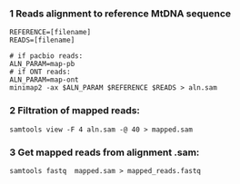 ### 1 Reads alignment to reference MtDNA sequence
```
REFERENCE=[filename]
READS=[filename]

# if pacbio reads:
ALN_PARAM=map-pb
# if ONT reads:
ALN_PARAM=map-ont
minimap2 -ax $ALN_PARAM $REFERENCE $READS > aln.sam
```

### 2 Filtration of mapped reads:
```
samtools view -F 4 aln.sam -@ 40 > mapped.sam
```

### 3 Get mapped reads from alignment .sam:
```
samtools fastq  mapped.sam > mapped_reads.fastq
```
